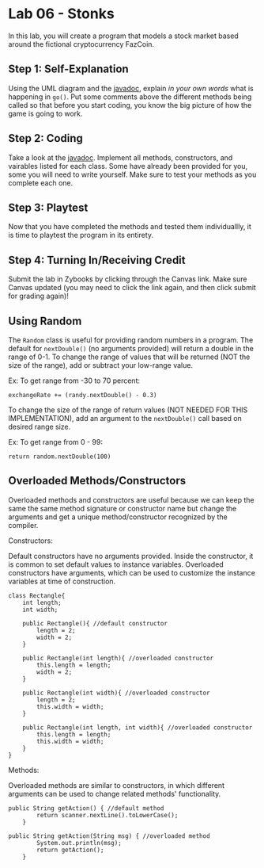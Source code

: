 # Lab 06 - Stonks
In this lab, you will create a program that models a stock market based around the fictional cryptocurrency FazCoin.

## Step 1: Self-Explanation
Using the UML diagram and the [javadoc](https://csu-compsci-cs163-4.github.io/Lab06Stonks/package-summary.html), explain *in your own words* what is happening in `go()`. Put some comments above the different methods being called so that before you start coding, you know the big picture of how the game is going to work.

## Step 2: Coding
Take a look at the [javadoc](https://csu-compsci-cs163-4.github.io/Lab06Stonks/package-summary.html). Implement all methods, constructors, and vairables listed for each class. Some have already been provided for you, some you will need to write yourself. Make sure to test your methods as you complete each one. 

## Step 3: Playtest
Now that you have completed the methods and tested them individuallly, it is time to playtest the program in its entirety.

## Step 4: Turning In/Receiving Credit
Submit the lab in Zybooks by clicking through the Canvas link. Make sure Canvas updated (you may need to click the link again, and then click submit for grading again)!

## Using Random
The `Random` class is useful for providing random numbers in a program. The default for `nextDouble()` (no arguments provided) will return a double in the range of 0-1. To change the range of values that will be returned (NOT the size of the range), add or subtract your low-range value.

Ex: To get range from -30 to 70 percent:
```
exchangeRate += (randy.nextDouble() - 0.3)
```
To change the size of the range of return values (NOT NEEDED FOR THIS IMPLEMENTATION), add an argument to the `nextDouble()` call based on desired range size.

Ex: To get range from 0 - 99:
```
return random.nextDouble(100)
```

## Overloaded Methods/Constructors
Overloaded methods and constructors are useful because we can keep the same the same method signature or constructor name but change the arguments and get a unique method/constructor recognized by the compiler. 

Constructors:

Default constructors have no arguments provided. Inside the constructor, it is common to set default values to instance variables. Overloaded constructors have arguments, which can be used to customize the instance variables at time of construction.
```
class Rectangle{
    int length;
    int width;
    
    public Rectangle(){ //default constructor
        length = 2;
        width = 2;
    }
    
    public Rectangle(int length){ //overloaded constructor
        this.length = length;
        width = 2;
    }
    
    public Rectangle(int width){ //overloaded constructor
        length = 2;
        this.width = width;
    }
    
    public Rectangle(int length, int width){ //overloaded constructor
        this.length = length;
        this.width = width;
    }
}
```

Methods:

Overloaded methods are similar to constructors, in which different arguments can be used to change related methods' functionality.
```
public String getAction() { //default method
        return scanner.nextLine().toLowerCase();
    }

public String getAction(String msg) { //overloaded method
        System.out.println(msg);
        return getAction();
    }
```
